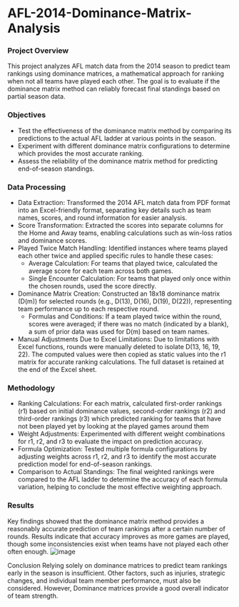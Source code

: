 # AFL-2014-Dominance-Matrix-Analysis
### Project Overview
This project analyzes AFL match data from the 2014 season to predict team rankings using dominance matrices, a mathematical approach for ranking when not all teams have played each other. The goal is to evaluate if the dominance matrix method can reliably forecast final standings based on partial season data.

### Objectives
- Test the effectiveness of the dominance matrix method by comparing its predictions to the actual AFL ladder at various points in the season.
- Experiment with different dominance matrix configurations to determine which provides the most accurate ranking.
- Assess the reliability of the dominance matrix method for predicting end-of-season standings.
### Data Processing
- Data Extraction: Transformed the 2014 AFL match data from PDF format into an Excel-friendly format, separating key details such as team names, scores, and round information for easier analysis.
- Score Transformation: Extracted the scores into separate columns for the Home and Away teams, enabling calculations such as win-loss ratios and dominance scores.
- Played Twice Match Handling: Identified instances where teams played each other twice and applied specific rules to handle these cases:
  - Average Calculation: For teams that played twice, calculated the average score for each team across both games.
  - Single Encounter Calculation: For teams that played only once within the chosen rounds, used the score directly.
- Dominance Matrix Creation: Constructed an 18x18 dominance matrix (D(m)) for selected rounds (e.g., D(13), D(16), D(19), D(22)), representing team performance up to each respective round.
  - Formulas and Conditions: If a team played twice within the round, scores were averaged; if there was no match (indicated by a blank), a sum of prior data was used for D(m) based on team names.
- Manual Adjustments Due to Excel Limitations: Due to limitations with Excel functions, rounds were manually deleted to isolate D(13, 16, 19, 22). The computed values were then copied as static values into the r1 matrix for accurate ranking calculations. The full dataset is retained at the end of the Excel sheet.
### Methodology
- Ranking Calculations: For each matrix, calculated first-order rankings (r1) based on initial dominance values, second-order rankings (r2) and third-order rankings (r3) which predicted ranking for teams that have not been played yet by looking at the played games around them
- Weight Adjustments: Experimented with different weight combinations for r1, r2, and r3 to evaluate the impact on prediction accuracy.
- Formula Optimization: Tested multiple formula configurations by adjusting weights across r1, r2, and r3 to identify the most accurate prediction model for end-of-season rankings.
- Comparison to Actual Standings: The final weighted rankings were compared to the AFL ladder to determine the accuracy of each formula variation, helping to conclude the most effective weighting approach.

### Results
Key findings showed that the dominance matrix method provides a reasonably accurate prediction of team rankings after a certain number of rounds. Results indicate that accuracy improves as more games are played, though some inconsistencies exist when teams have not played each other often enough.
![image](https://github.com/user-attachments/assets/60f0f352-5153-44bc-a5ee-edc7a0e7c646)


Conclusion
Relying solely on dominance matrices to predict team rankings early in the season is insufficient. Other factors, such as injuries, strategic changes, and individual team member performance, must also be considered. However, Dominance matrices provide a good overall indicator of team strength.



